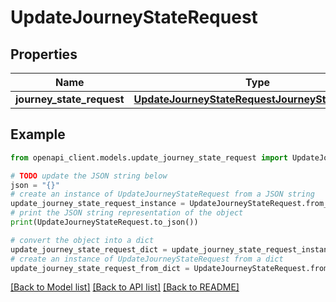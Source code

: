 # UpdateJourneyStateRequest


## Properties

Name | Type | Description | Notes
------------ | ------------- | ------------- | -------------
**journey_state_request** | [**UpdateJourneyStateRequestJourneyStateRequest**](UpdateJourneyStateRequestJourneyStateRequest.md) |  | 

## Example

```python
from openapi_client.models.update_journey_state_request import UpdateJourneyStateRequest

# TODO update the JSON string below
json = "{}"
# create an instance of UpdateJourneyStateRequest from a JSON string
update_journey_state_request_instance = UpdateJourneyStateRequest.from_json(json)
# print the JSON string representation of the object
print(UpdateJourneyStateRequest.to_json())

# convert the object into a dict
update_journey_state_request_dict = update_journey_state_request_instance.to_dict()
# create an instance of UpdateJourneyStateRequest from a dict
update_journey_state_request_from_dict = UpdateJourneyStateRequest.from_dict(update_journey_state_request_dict)
```
[[Back to Model list]](../README.md#documentation-for-models) [[Back to API list]](../README.md#documentation-for-api-endpoints) [[Back to README]](../README.md)


